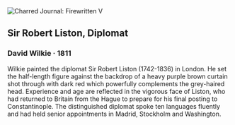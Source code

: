 <div class="artwork-of-the-day">
  <div class="container">
    <div class="img-wrapper">
      <img
        src="https://uploads6.wikiart.org/images/david-wilkie/sir-robert-liston-diplomat-1811.jpg!Large.jpg"
        alt="Charred Journal: Firewritten V" />
    </div>
    <div class="artwork-detail">
      <div class="artwork-origin"> 
        <h2 class="artwork-name">Sir Robert Liston,  Diplomat</h2>
        <h3 class="artist">
          David Wilkie
                    ·  1811
        </h3>
      </div>
      <p class="description">
        <span class="artwork-description-text ng-binding" ng-bind-html="viewModel.ArtworkOfTheDay.Description | unsafe">Wilkie painted the diplomat Sir Robert Liston (1742-1836) in London. He set the half-length figure against the backdrop of a heavy purple brown curtain shot through with dark red which powerfully complements the grey-haired head. Experience and age are reflected in the vigorous face of Liston, who had returned to Britain from the Hague to prepare for his final posting to Constantinople. The distinguished diplomat spoke ten languages fluently and had held senior appointments in Madrid, Stockholm and Washington.</span>
                        <div class="text-shadow-container" ng-show="showShadow" style=""></div>
      </p>
    </div>
  </div>

</div>
